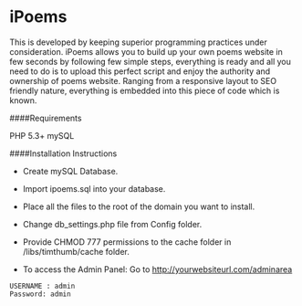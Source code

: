 # iPoems


This is developed by keeping superior programming practices under consideration. iPoems allows you to build up your own poems website in few seconds by following few simple steps, everything is ready and all you need to do is to upload this perfect script and enjoy the authority and ownership of poems website. Ranging from a responsive layout to SEO friendly nature, everything is embedded into this piece of code which is known.

####Requirements

PHP 5.3+
mySQL

####Installation Instructions
 
- Create mySQL Database.

- Import ipoems.sql into your database.

- Place all the files to the root of the domain you want to install.

- Change db_settings.php file from Config folder.

- Provide CHMOD 777 permissions to the cache folder in /libs/timthumb/cache folder.

- To access the Admin Panel: Go to http://yourwebsiteurl.com/adminarea 
```
USERNAME : admin
Password: admin 
```
